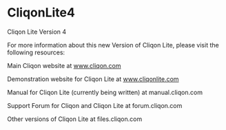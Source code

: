CliqonLite4
===========

Cliqon Lite Version 4

For more information about this new Version of Cliqon Lite, please visit the following resources:


Main Cliqon website at www.cliqon.com

Demonstration website for Cliqon Lite at www.cliqonlite.com

Manual for Cliqon Lite (currently being written) at manual.cliqon.com

Support Forum for Cliqon and Cliqon Lite at forum.cliqon.com

Other versions of Cliqon Lite at files.cliqon.com


